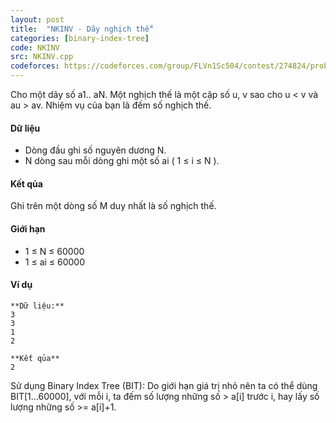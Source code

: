 ```yaml
---
layout: post
title:  "NKINV - Dãy nghịch thế"
categories: [binary-index-tree]
code: NKINV
src: NKINV.cpp
codeforces: https://codeforces.com/group/FLVn1Sc504/contest/274824/problem/F
---
```




  


Cho một dãy số a1.. aN. Một nghịch thế là một cặp số u, v sao cho u < v và au > av. Nhiệm vụ của bạn là đếm số nghịch thế.

#### Dữ liệu

+ Dòng đầu ghi số nguyên dương N.
+ N dòng sau mỗi dòng ghi một số ai ( 1 ≤ i ≤ N ).

#### Kết qủa

Ghi trên một dòng số M duy nhất là số nghịch thế.

#### Giới hạn

+ 1 ≤ N ≤ 60000
+ 1 ≤ ai ≤ 60000

#### Ví dụ

```
**Dữ liệu:**
3
3
1
2

**Kết qủa**
2
```

<!--more-->



Sử dụng Binary Index Tree (BIT): Do giới hạn giá trị nhỏ nên ta có thể dùng BIT[1…60000], với mỗi i, ta đếm số lượng những số > a[i] trước i, hay lấy số lượng những số >= a[i]+1.
